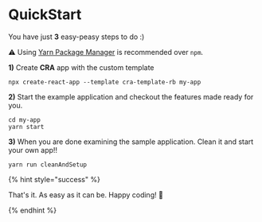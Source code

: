 # QuickStart

You have just **3** easy-peasy steps to do :)

⚠️ Using [Yarn Package Manager](https://yarnpkg.com) is recommended over `npm`.

**1)** Create **CRA** app with the custom template

```shell
npx create-react-app --template cra-template-rb my-app
```

**2)** Start the example application and checkout the features made ready for you.

```shell
cd my-app
yarn start
```

**3)** When you are done examining the sample application. Clean it and start your own app!!

```shell
yarn run cleanAndSetup
```

{% hint style="success" %}

That's it. As easy as it can be. Happy coding! 🎉

{% endhint %}
